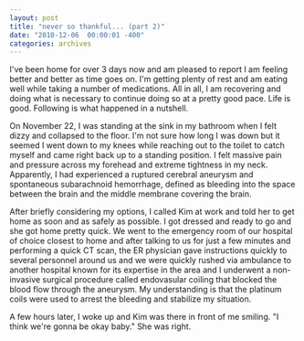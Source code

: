 ```yaml
---
layout: post
title: "never so thankful... (part 2)"
date: "2010-12-06  00:00:01 -400"
categories: archives
---
```


I've been home for over 3 days now and am pleased to report I am feeling better and better as time goes on. I'm getting plenty of rest and am eating well while taking a number of medications. All in all, I am recovering and doing what is necessary to continue doing so at a pretty good pace. Life is good. Following is what happened in a nutshell.

On November 22, I was standing at the sink in my bathroom when I felt dizzy and collapsed to the floor. I'm not sure how long I was down but it seemed I went down to my knees while reaching out to the toilet to catch myself and came right back up to a standing position. I felt massive pain and pressure across my forehead and extreme tightness in my neck. Apparently, I had experienced a ruptured cerebral aneurysm and spontaneous subarachnoid hemorrhage, defined as bleeding into the space between the brain and the middle membrane covering the brain.

After briefly considering my options, I called Kim at work and told her to get home as soon and as safely as possible. I got dressed and ready to go and she got home pretty quick. We went to the emergency room of our hospital of choice closest to home and after talking to us for just a few minutes and performing a quick CT scan, the ER physician gave instructions quickly to several personnel around us and we were quickly rushed via ambulance to another hospital known for its expertise in the area and I underwent a non-invasive surgical procedure called endovasular coiling that blocked the blood flow through the aneurysm. My understanding is that the platinum coils were used to arrest the bleeding and stabilize my situation.

A few hours later, I woke up and Kim was there in front of me smiling. "I think we're gonna be okay baby." She was right.
